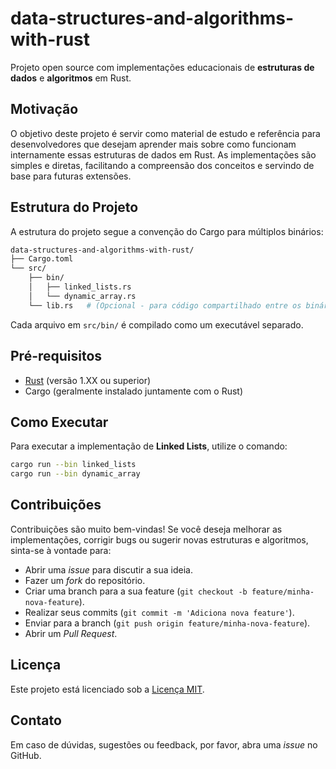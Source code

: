 # data-structures-and-algorithms-with-rust

Projeto open source com implementações educacionais de **estruturas de dados** e **algoritmos** em Rust.  

## Motivação

O objetivo deste projeto é servir como material de estudo e referência para desenvolvedores que desejam aprender mais sobre como funcionam internamente essas estruturas de dados em Rust. As implementações são simples e diretas, facilitando a compreensão dos conceitos e servindo de base para futuras extensões.

## Estrutura do Projeto

A estrutura do projeto segue a convenção do Cargo para múltiplos binários:

```bash
data-structures-and-algorithms-with-rust/
├── Cargo.toml
└── src/
    ├── bin/
    │   ├── linked_lists.rs
    │   └── dynamic_array.rs
    └── lib.rs   # (Opcional - para código compartilhado entre os binários)
```

Cada arquivo em `src/bin/` é compilado como um executável separado.

## Pré-requisitos

- [Rust](https://www.rust-lang.org/tools/install) (versão 1.XX ou superior)
- Cargo (geralmente instalado juntamente com o Rust)

## Como Executar

Para executar a implementação de **Linked Lists**, utilize o comando:

```bash
cargo run --bin linked_lists
cargo run --bin dynamic_array
```
## Contribuições

Contribuições são muito bem-vindas! Se você deseja melhorar as implementações, corrigir bugs ou sugerir novas estruturas e algoritmos, sinta-se à vontade para:

- Abrir uma *issue* para discutir a sua ideia.
- Fazer um *fork* do repositório.
- Criar uma branch para a sua feature (`git checkout -b feature/minha-nova-feature`).
- Realizar seus commits (`git commit -m 'Adiciona nova feature'`).
- Enviar para a branch (`git push origin feature/minha-nova-feature`).
- Abrir um *Pull Request*.

## Licença

Este projeto está licenciado sob a [Licença MIT](LICENSE).

## Contato

Em caso de dúvidas, sugestões ou feedback, por favor, abra uma *issue* no GitHub.

    